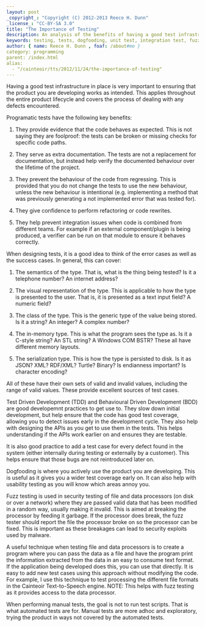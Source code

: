 ```yaml
---
layout: post
_copyright_: "Copyright (C) 2012-2013 Reece H. Dunn"
_license_: "CC-BY-SA 3.0"
title: "The Importance of Testing"
description: An analysis of the benefits of having a good test infrastructure.
keywords: testing, tests, dogfooding, unit test, integration test, fuzz test, programming, tdd, test driven development, bdd, behavioural driven development
author: { name: Reece H. Dunn , foaf: /about#me }
category: programming
parent: /index.html
alias:
  - "/cainteoir/tts/2012/11/24/the-importance-of-testing"
---
```


Having a good test infrastructure in place is very important to ensuring that
the product you are developing works as intended. This applies throughout the
entire product lifecycle and covers the process of dealing with any defects
encountered.

Programatic tests have the following key benefits:

1.  They provide evidence that the code behaves as expected. This is not
    saying they are foolproof: the tests can be broken or missing checks
    for specific code paths.

2.  They serve as extra documentation. The tests are not a replacement for
    documentation, but instead help verify the documented behaviour over
    the lifetime of the project.

3.  They prevent the behaviour of the code from regressing. This is
    provided that you do not change the tests to use the new behaviour,
    unless the new behaviour is intentional (e.g. implementing a method
    that was previously generating a not implemented error that was
    tested for).

4.  They give confidence to perform refactoring or code rewrites.

5.  They help prevent integration issues when code is combined from
    different teams. For example if an external component/plugin is
    being produced, a verifier can be run on that module to ensure
    it behaves correctly.

When designing tests, it is a good idea to think of the error cases as
well as the success cases. In general, this can cover:

1.  The semantics of the type. That is, what is the thing being tested?
    Is it a telephone number? An internet address?

2.  The visual representation of the type. This is applicable to how
    the type is presented to the user. That is, it is presented as a
    text input field? A numeric field?

3.  The class of the type. This is the generic type of the value being
    stored. Is it a string? An integer? A complex number?

4.  The in-memory type. This is what the program sees the type as. Is
    it a C-style string? An STL string? A Windows COM BSTR? These all
    have different memory layouts.

5.  The serialization type. This is how the type is persisted to disk.
    Is it as JSON? XML? RDF/XML? Turtle? Binary? Is endianness important?
    Is character encoding?

All of these have their own sets of valid and invalid values, including
the range of valid values. These provide excellent sources of test cases.

Test Driven Development (TDD) and Behavioural Driven Development (BDD) are
good developemnt practices to get use to. They slow down initial development,
but help ensure that the code has good test coverage, allowing you to detect
issues early in the development cycle. They also help with designing the APIs
as you get to use them in the tests. This helps understanding if the APIs work
earlier on and ensures they are testable.

It is also good practice to add a test case for every defect found in the
system (either internally during testing or externally by a customer). This
helps ensure that those bugs are not reintroduced later on.

Dogfooding is where you actively use the product you are developing. This is
useful as it gives you a wider test coverage early on. It can also help with
usability testing as you will know which areas annoy you.

Fuzz testing is used in security testing of file and data processors (on disk
or over a network) where they are passed valid data that has been modified in
a random way, usually making it invalid. This is aimed at breaking the
processor by feeding it garbage. If the processor does break, the fuzz tester
should report the file the processor broke on so the processor can be fixed.
This is important as these breakages can lead to security exploits used by
malware.

A useful technique when testing file and data processors is to create a
program where you can pass the data as a file and have the program print
the information extracted from the data in an easy to consume text format.
If the application being developed does this, you can use that directly.
It is easy to add new test cases using this approach without modifying
the code. For example, I use this technique to test processing the
different file formats in the Cainteoir Text-to-Speech engine. NOTE:
This helps with fuzz testing as it provides access to the data processor.

When performing manual tests, the goal is not to run test scripts. That is
what automated tests are for. Manual tests are more adhoc and exploratory,
trying the product in ways not covered by the automated tests.

